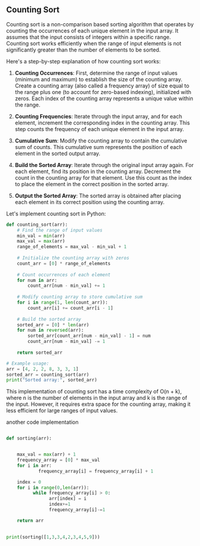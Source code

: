 ## Counting Sort

Counting sort is a non-comparison based sorting algorithm that operates by counting the occurrences of each unique element in the input array. It assumes that the input consists of integers within a specific range. Counting sort works efficiently when the range of input elements is not significantly greater than the number of elements to be sorted.

Here's a step-by-step explanation of how counting sort works:

1. **Counting Occurrences**: First, determine the range of input values (minimum and maximum) to establish the size of the counting array. Create a counting array (also called a frequency array) of size equal to the range plus one (to account for zero-based indexing), initialized with zeros. Each index of the counting array represents a unique value within the range.

2. **Counting Frequencies**: Iterate through the input array, and for each element, increment the corresponding index in the counting array. This step counts the frequency of each unique element in the input array.

3. **Cumulative Sum**: Modify the counting array to contain the cumulative sum of counts. This cumulative sum represents the position of each element in the sorted output array.

4. **Build the Sorted Array**: Iterate through the original input array again. For each element, find its position in the counting array. Decrement the count in the counting array for that element. Use this count as the index to place the element in the correct position in the sorted array.

5. **Output the Sorted Array**: The sorted array is obtained after placing each element in its correct position using the counting array.

Let's implement counting sort in Python:

```python
def counting_sort(arr):
    # Find the range of input values
    min_val = min(arr)
    max_val = max(arr)
    range_of_elements = max_val - min_val + 1
    
    # Initialize the counting array with zeros
    count_arr = [0] * range_of_elements
    
    # Count occurrences of each element
    for num in arr:
        count_arr[num - min_val] += 1
    
    # Modify counting array to store cumulative sum
    for i in range(1, len(count_arr)):
        count_arr[i] += count_arr[i - 1]
    
    # Build the sorted array
    sorted_arr = [0] * len(arr)
    for num in reversed(arr):
        sorted_arr[count_arr[num - min_val] - 1] = num
        count_arr[num - min_val] -= 1
    
    return sorted_arr

# Example usage:
arr = [4, 2, 2, 8, 3, 3, 1]
sorted_arr = counting_sort(arr)
print("Sorted array:", sorted_arr)
```

This implementation of counting sort has a time complexity of O(n + k), where n is the number of elements in the input array and k is the range of the input. However, it requires extra space for the counting array, making it less efficient for large ranges of input values.

another code implementation

```python

def sorting(arr):


    max_val = max(arr) + 1
    frequency_array = [0] * max_val
    for i in arr:
            frequency_array[i] = frequency_array[i] + 1

    index = 0
    for i in range(0,len(arr)):
          while frequency_array[i] > 0:
                arr[index] = i
                index+=1
                frequency_array[i]-=1

    return arr
    

print(sorting([1,3,3,4,2,3,4,5,9]))


```